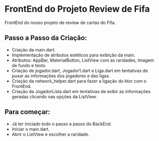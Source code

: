 # FrontEnd do Projeto Review de Fifa

FrontEnd do nosso projeto de review de cartas do Fifa.

## Passo a Passo da Criação:

- Criação da main.dart.
- Implementação de atributos estéticos para exibição da main.
- Atributos: AppBar, MaterialButton, ListView com as raridades, Imagem de fundo e texto.
- Criação de jogador.dart, Jogador1.dart e Liga.dart em tentativas de puxar as informações dos jogadores e das ligas.
- Criação da network_helper.dart para fazer a ligação do ktor com o FrontEnd.
- Criação da JogadorLista.dart em tentativas de exibir as informações geradas clicando nas opções da ListView.

## Para começar:

- Já ter iniciado todo o passo a passo do BackEnd.
- Iniciar o main.dart.
- Abrir o ListView e escolher a raridade.
